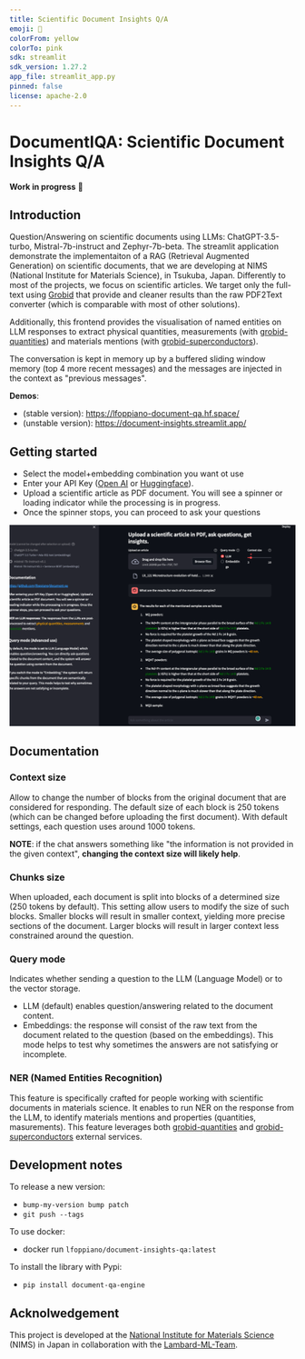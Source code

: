 ```yaml
---
title: Scientific Document Insights Q/A
emoji: 📝
colorFrom: yellow
colorTo: pink
sdk: streamlit
sdk_version: 1.27.2
app_file: streamlit_app.py
pinned: false
license: apache-2.0
---
```


# DocumentIQA: Scientific Document Insights Q/A

**Work in progress** :construction_worker: 

## Introduction

Question/Answering on scientific documents using LLMs: ChatGPT-3.5-turbo, Mistral-7b-instruct and Zephyr-7b-beta.
The streamlit application demonstrate the implementaiton of a RAG (Retrieval Augmented Generation) on scientific documents, that we are developing at NIMS (National Institute for Materials Science), in Tsukuba, Japan.
Differently to most of the projects, we focus on scientific articles. 
We target only the full-text using [Grobid](https://github.com/kermitt2/grobid) that provide and cleaner results than the raw PDF2Text converter (which is comparable with most of other solutions).

Additionally, this frontend provides the visualisation of named entities on LLM responses to extract <span stype="color:yellow">physical quantities, measurements</span> (with [grobid-quantities](https://github.com/kermitt2/grobid-quantities)) and <span stype="color:blue">materials</span> mentions (with [grobid-superconductors](https://github.com/lfoppiano/grobid-superconductors)).

The conversation is kept in memory up by a buffered sliding window memory (top 4 more recent messages) and the messages are injected in the context as "previous messages".   

**Demos**: 
 - (stable version): https://lfoppiano-document-qa.hf.space/
 - (unstable version): https://document-insights.streamlit.app/

## Getting started

- Select the model+embedding combination you want ot use 
- Enter your API Key ([Open AI](https://platform.openai.com/account/api-keys) or [Huggingface](https://huggingface.co/docs/hub/security-tokens)). 
- Upload a scientific article as PDF document. You will see a spinner or loading indicator while the processing is in progress. 
- Once the spinner stops, you can proceed to ask your questions

 ![screenshot2.png](docs%2Fimages%2Fscreenshot2.png)

## Documentation

### Context size
Allow to change the number of blocks from the original document that are considered for responding. 
The default size of each block is 250 tokens (which can be changed before uploading the first document). 
With default settings, each question uses around 1000 tokens.

**NOTE**: if the chat answers something like "the information is not provided in the given context", **changing the context size will likely help**. 

### Chunks size
When uploaded, each document is split into blocks of a determined size (250 tokens by default). 
This setting allow users to modify the size of such blocks. 
Smaller blocks will result in smaller context, yielding more precise sections of the document. 
Larger blocks will result in larger context less constrained around the question.

### Query mode
Indicates whether sending a question to the LLM (Language Model) or to the vector storage. 
 - LLM (default) enables question/answering related to the document content.
 - Embeddings: the response will consist of the raw text from the document related to the question (based on the embeddings). This mode helps to test why sometimes the answers are not satisfying or incomplete.

### NER (Named Entities Recognition)

This feature is specifically crafted for people working with scientific documents in materials science. 
It enables to run NER on the response from the LLM, to identify materials mentions and properties (quantities, masurements).
This feature leverages both [grobid-quantities](https://github.com/kermitt2/grobid-quanities) and [grobid-superconductors](https://github.com/lfoppiano/grobid-superconductors) external services. 


## Development notes

To release a new version: 

- `bump-my-version bump patch` 
- `git push --tags`

To use docker: 

- docker run `lfoppiano/document-insights-qa:latest`

To install the library with Pypi: 

- `pip install document-qa-engine` 


## Acknolwedgement 

This project is developed at the [National Institute for Materials Science](https://www.nims.go.jp) (NIMS) in Japan in collaboration with the [Lambard-ML-Team](https://github.com/Lambard-ML-Team).



